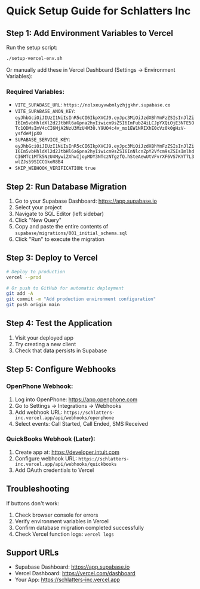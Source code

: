 # Quick Setup Guide for Schlatters Inc

## Step 1: Add Environment Variables to Vercel

Run the setup script:
```bash
./setup-vercel-env.sh
```

Or manually add these in Vercel Dashboard (Settings → Environment Variables):

### Required Variables:
- `VITE_SUPABASE_URL`: `https://nolxeuyvwbmlyzhjgkhr.supabase.co`
- `VITE_SUPABASE_ANON_KEY`: `eyJhbGciOiJIUzI1NiIsInR5cCI6IkpXVCJ9.eyJpc3MiOiJzdXBhYmFzZSIsInJlZiI6Im5vbHhldXl2d2JtbHl6aGpna2hyIiwicm9sZSI6ImFub24iLCJpYXQiOjE3NTE5OTc1ODMsImV4cCI6MjA2NzU3MzU4M30.Y9UO4c4v_mo1EW1NRIXhE0cVz0k0gHzV-ysfdeMjpX0`
- `SUPABASE_SERVICE_KEY`: `eyJhbGciOiJIUzI1NiIsInR5cCI6IkpXVCJ9.eyJpc3MiOiJzdXBhYmFzZSIsInJlZiI6Im5vbHhldXl2d2JtbHl6aGpna2hyIiwicm9sZSI6InNlcnZpY2Vfcm9sZSIsImlhdCI6MTc1MTk5NzU4MywiZXhwIjoyMDY3NTczNTgzfQ.hSteAewUtVFvrXF6VS7KYT7L3wlZJs59SICCGkoR8B4`
- `SKIP_WEBHOOK_VERIFICATION`: `true`

## Step 2: Run Database Migration

1. Go to your Supabase Dashboard: https://app.supabase.io
2. Select your project
3. Navigate to SQL Editor (left sidebar)
4. Click "New Query"
5. Copy and paste the entire contents of `supabase/migrations/001_initial_schema.sql`
6. Click "Run" to execute the migration

## Step 3: Deploy to Vercel

```bash
# Deploy to production
vercel --prod

# Or push to GitHub for automatic deployment
git add -A
git commit -m "Add production environment configuration"
git push origin main
```

## Step 4: Test the Application

1. Visit your deployed app
2. Try creating a new client
3. Check that data persists in Supabase

## Step 5: Configure Webhooks

### OpenPhone Webhook:
1. Log into OpenPhone: https://app.openphone.com
2. Go to Settings → Integrations → Webhooks
3. Add webhook URL: `https://schlatters-inc.vercel.app/api/webhooks/openphone`
4. Select events: Call Started, Call Ended, SMS Received

### QuickBooks Webhook (Later):
1. Create app at: https://developer.intuit.com
2. Configure webhook URL: `https://schlatters-inc.vercel.app/api/webhooks/quickbooks`
3. Add OAuth credentials to Vercel

## Troubleshooting

If buttons don't work:
1. Check browser console for errors
2. Verify environment variables in Vercel
3. Confirm database migration completed successfully
4. Check Vercel function logs: `vercel logs`

## Support URLs

- Supabase Dashboard: https://app.supabase.io
- Vercel Dashboard: https://vercel.com/dashboard
- Your App: https://schlatters-inc.vercel.app
